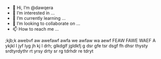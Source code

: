 - 👋 Hi, I’m @dawqera
- 👀 I’m interested in ...
- 🌱 I’m currently learning ...
- 💞️ I’m looking to collaborate on ...
- 📫 How to reach me ...

<!---
dawqera/dawqera is a ✨ special ✨ repository because its `README.md` (this file) appears on your GitHub profile.
You can click the Preview link to take a look at your changes.
--->
;kjb;k
awebvf aw awefawf awfa we awfaw wa aewf FEAW FAWE WAEF A
ykjkl l
jyf lyg jh kj l
drh; glkdglf jgldkfj g
dsr gfe tsr
dsgf fh dhsr thysty srdtyrdythr
rt yrsy drty sr
rg tdrhdr
re tdryt 
